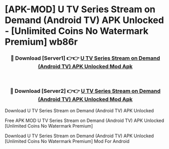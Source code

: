# [APK-MOD] U  TV Series Stream on Demand (Android TV) APK Unlocked - [Unlimited Coins No Watermark Premium] wb86r



<div align="center">
<h3>🔴 Download [Server1] 👉👉 <a href="https://momento.my/?title=U__TV_Series_Stream_on_Demand_(Android_TV)_APK_Unlocked">U  TV Series Stream on Demand (Android TV) APK Unlocked Mod Apk</a></h3><br>

<h3>🔴 Download [Server2] 👉👉 <a href="https://momento.my/?title=U__TV_Series_Stream_on_Demand_(Android_TV)_APK_Unlocked">U  TV Series Stream on Demand (Android TV) APK Unlocked Mod Apk</a></h3>
</div>



Download U  TV Series Stream on Demand (Android TV) APK Unlocked 

Free APK MOD U  TV Series Stream on Demand (Android TV) APK Unlocked [Unlimited Coins No Watermark Premium]

Download U  TV Series Stream on Demand (Android TV) APK Unlocked [Unlimited Coins No Watermark Premium] Mod For Android
